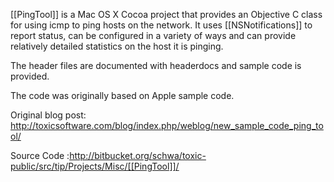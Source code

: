 [[PingTool]] is a Mac OS X Cocoa project that provides an Objective C class for using icmp to ping hosts on the network. It uses [[NSNotifications]] to report status, can be configured in a variety of ways and can provide relatively detailed statistics on the host it is pinging.

The header files are documented with headerdocs and sample code is provided.

The code was originally based on Apple sample code.

Original blog post: http://toxicsoftware.com/blog/index.php/weblog/new_sample_code_ping_tool/

Source Code :http://bitbucket.org/schwa/toxic-public/src/tip/Projects/Misc/[[PingTool]]/